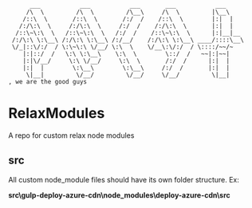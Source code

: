	      ___           ___           ___       ___           ___     
	     /\  \         /\  \         /\__\     /\  \         |\__\    
	    /::\  \       /::\  \       /:/  /    /::\  \        |:|  |   
	   /:/\:\  \     /:/\:\  \     /:/  /    /:/\:\  \       |:|  |   
	  /::\~\:\  \   /::\~\:\  \   /:/  /    /::\~\:\  \      |:|__|__ 
	 /:/\:\ \:\__\ /:/\:\ \:\__\ /:/__/    /:/\:\ \:\__\ ____/::::\__\
	 \/_|::\/:/  / \:\~\:\ \/__/ \:\  \    \/__\:\/:/  / \::::/~~/~   
	    |:|::/  /   \:\ \:\__\    \:\  \        \::/  /   ~~|:|~~|    
	    |:|\/__/     \:\ \/__/     \:\  \       /:/  /      |:|  |    
	    |:|  |        \:\__\        \:\__\     /:/  /       |:|  |    
	     \|__|         \/__/         \/__/     \/__/         \|__|    
	, we are the good guys


# RelaxModules

A repo for custom relax node modules

## src

All custom node_module files should have its own folder structure. Ex:

**src\gulp-deploy-azure-cdn\node_modules\deploy-azure-cdn\src**
